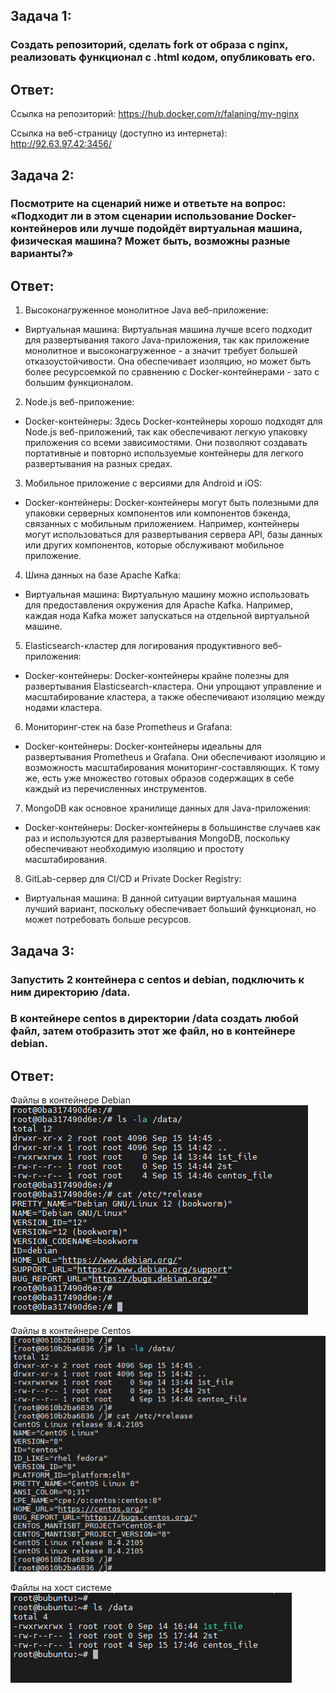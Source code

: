 ## Задача 1:
### Создать репозиторий, сделать fork от образа с nginx, реализовать функционал с .html кодом, опубликовать его.

## Ответ:

Ссылка на репозиторий:
https://hub.docker.com/r/falaning/my-nginx

Ссылка на веб-страницу (доступно из интернета):
http://92.63.97.42:3456/

## Задача 2:
### Посмотрите на сценарий ниже и ответьте на вопрос: «Подходит ли в этом сценарии использование Docker-контейнеров или лучше подойдёт виртуальная машина, физическая машина? Может быть, возможны разные варианты?»

## Ответ:

1) Высоконагруженное монолитное Java веб-приложение:
 - Виртуальная машина: Виртуальная машина лучше всего подходит для развертывания такого Java-приложения, так как приложение монолитное и высоконагруженное - а значит требует большей отказоустойчивости. Она обеспечивает изоляцию, но может быть более ресурсоемкой по сравнению с Docker-контейнерами - зато с большим функционалом.

2) Node.js веб-приложение:
 - Docker-контейнеры: Здесь Docker-контейнеры хорошо подходят для Node.js веб-приложений, так как обеспечивают легкую упаковку приложения со всеми зависимостями. Они позволяют создавать портативные и повторно используемые контейнеры для легкого развертывания на разных средах.

3) Мобильное приложение с версиями для Android и iOS:
 - Docker-контейнеры: Docker-контейнеры могут быть полезными для упаковки серверных компонентов или компонентов бэкенда, связанных с мобильным приложением. Например, контейнеры могут использоваться для развертывания сервера API, базы данных или других компонентов, которые обслуживают мобильное приложение.

4) Шина данных на базе Apache Kafka:
 - Виртуальная машина: Виртуальную машину можно использовать для предоставления окружения для Apache Kafka. Например, каждая нода Kafka может запускаться на отдельной виртуальной машине.

5) Elasticsearch-кластер для логирования продуктивного веб-приложения:
 - Docker-контейнеры: Docker-контейнеры крайне полезны для развертывания Elasticsearch-кластера. Они упрощают управление и масштабирование кластера, а также обеспечивают изоляцию между нодами кластера.

6) Мониторинг-стек на базе Prometheus и Grafana:
 - Docker-контейнеры: Docker-контейнеры идеальны для развертывания Prometheus и Grafana. Они обеспечивают изоляцию и возможность масштабирования мониторинг-составляющих. К тому же, есть уже множество готовых образов содержащих в себе каждый из перечисленных инструментов.

7) MongoDB как основное хранилище данных для Java-приложения:
 - Docker-контейнеры: Docker-контейнеры в большинстве случаев как раз и используются для развертывания MongoDB, поскольку обеспечивают необходимую изоляцию и простоту масштабирования.

8) GitLab-сервер для CI/CD и Private Docker Registry:
 - Виртуальная машина: В данной ситуации виртуальная машина лучший вариант, поскольку обеспечивает больший функционал, но может потребовать больше ресурсов.


## Задача 3:
### Запустить 2 контейнера с centos и debian, подключить к ним директорию /data.
### В контейнере centos в директории /data создать любой файл, затем отобразить этот же файл, но в контейнере debian.

## Ответ:

Файлы в контейнере Debian 
![файлы в контейнере Debian](debian_files.png)

Файлы в контейнере Centos
![Файлы в контейнере Centos](centos_files.png)

Файлы на хост системе
![Файлы на хост системе](host_files.png)
